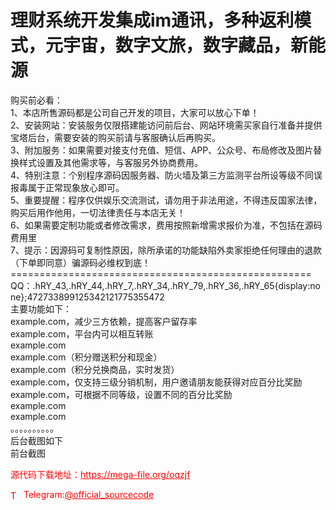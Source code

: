 # 理财系统开发集成im通讯，多种返利模式，元宇宙，数字文旅，数字藏品，新能源

购买前必看：<br>1、本店所售源码都是公司自己开发的项目，大家可以放心下单！<br>2、安装网站：安装服务仅限搭建能访问前后台、网站环境需买家自行准备并提供宝塔后台，需要安装的购买前请与客服确认后再购买。<br>3、附加服务：如果需要对接支付充值、短信、APP、公众号、布局修改及图片替换样式设置及其他需求等，与客服另外协商费用。<br>4、特别注意：个别程序源码因服务器、防火墙及第三方监测平台所设等级不同误报毒属于正常现象放心即可。<br>5、重要提醒：程序仅供娱乐交流测试，请勿用于非法用途，不得违反国家法律，购买后用作他用，一切法律责任与本店无关！<br>6、如果需要定制功能或者修改需求，费用按照新增需求报价为准，不包括在源码费用里<br>7、提示：因源码可复制性原因，除所承诺的功能缺陷外卖家拒绝任何理由的退款（下单即同意）骗源码必维权到底！<br>====================================================<br>QQ：.hRY_43,.hRY_44,.hRY_7,.hRY_34,.hRY_79,.hRY_36,.hRY_65{display:none};472733899125342121775355472 <br>主要功能如下：<br>example.com，减少三方依赖，提高客户留存率<br>example.com，平台内可以相互转账<br>example.com<br>example.com（积分赠送积分和现金）<br>example.com（积分兑换商品，实时发货）<br>example.com，仅支持三级分销机制，用户邀请朋友能获得对应百分比奖励<br>example.com，可根据不同等级，设置不同的百分比奖励<br>example.com<br>example.com<br>。。。。。。。。。。<br>后台截图如下<br>前台截图<br>


<p style="color: red;">源代码下载地址：<a href="https://mega-file.org/oqzjf" style="color: red;">https://mega-file.org/oqzjf</a></p><p style="color: red;"><img src="https://cdn-icons-png.flaticon.com/512/2111/2111646.png" alt="Telegram Icon" style="width: 16px; vertical-align: middle; margin-right: 5px;">Telegram:<a href="https://t.me/official_sourcecode" style="color: red;">@official_sourcecode</a></p>